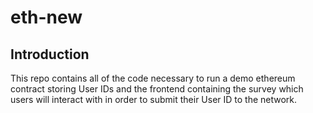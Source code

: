 # eth-new

## Introduction
This repo contains all of the code necessary to run a demo ethereum contract storing User IDs and the frontend containing the survey which users will interact with in order to submit their User ID to the network.
